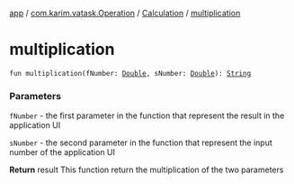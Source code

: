 [app](../../index.md) / [com.karim.vatask.Operation](../index.md) / [Calculation](index.md) / [multiplication](./multiplication.md)

# multiplication

`fun multiplication(fNumber: `[`Double`](https://kotlinlang.org/api/latest/jvm/stdlib/kotlin/-double/index.html)`, sNumber: `[`Double`](https://kotlinlang.org/api/latest/jvm/stdlib/kotlin/-double/index.html)`): `[`String`](https://kotlinlang.org/api/latest/jvm/stdlib/kotlin/-string/index.html)

### Parameters

`fNumber` - the first parameter in the function that represent the result in the application UI

`sNumber` - the second parameter in the function that represent the input number of the application UI

**Return**
result This function return the multiplication of the two parameters

